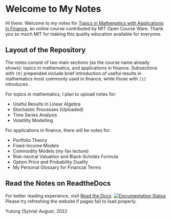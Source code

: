 # Welcome to My Notes

Hi there.
Welcome to my notes for [Topics in Mathematics with Applications in Finance](https://ocw.mit.edu/courses/18-s096-topics-in-mathematics-with-applications-in-finance-fall-2013/), an online course contributed by MIT Open Course Ware. Thank you so much MIT for making this quality education available for everyone.

## Layout of the Repository
The notes consist of two main sections (as the course name already shows): topics in mathematics, and applications in finance. Subsections with `[0]` prepended include brief introduction of useful results in mathematics most commonly used in finance, while those with `[1]` introduces .

For topics in mathematics, I plan to upload notes for:
* Useful Results in Linear Algebra
* Stochastic Processes (Uploaded)
* Time Series Analysis
* Volatility Modelling

For applications in finance, there will be notes for:
* Portfolio Theory
* Fixed-Income Models
* Commodity Models (my fav lecture)
* Risk-neutral Valuation and Black-Scholes Formula
* Option Price and Probability Duality
* My Personal Glossary for Financial Terms

## Read the Notes on ReadtheDocs
For better reading experience, visit [Read the Docs](https://yilvas09-notes-mathfin-mitocw.readthedocs.io/en/latest/). 
[![Documentation Status](https://readthedocs.org/projects/yilvas09-notes-mathfin-mitocw/badge/?version=latest)](https://yilvas09-notes-mathfin-mitocw.readthedocs.io/en/latest/?badge=latest)
Please try refreshing the website if pages fail to load properly.

Yutong (Sylvia)
August, 2022
